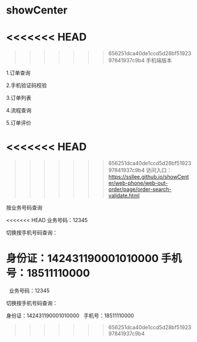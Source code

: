 # showCenter
<<<<<<< HEAD
=======


>>>>>>> 656251dca40de1ccd5d28bf5192397841937c9b4
手机端版本

1.订单查询

2.手机验证码校验

3.订单列表

4.流程查询

5.订单评价

<<<<<<< HEAD
=======


>>>>>>> 656251dca40de1ccd5d28bf5192397841937c9b4
访问入口：https://ssllee.github.io/showCenter/web-phone/web-out-order/page/order-search-validate.html

按业务号码查询

<<<<<<< HEAD
  业务号码：12345

切换按手机号码查询：

身份证：142431190001010000   手机号：18511110000
=======
   业务号码：12345
   
切换按手机号码查询：

   身份证：142431190001010000
   手机号：18511110000
   
>>>>>>> 656251dca40de1ccd5d28bf5192397841937c9b4
